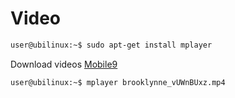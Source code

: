 # Video

```sh
user@ubilinux:~$ sudo apt-get install mplayer
```

Download videos [Mobile9](http://gallery.mobile9.com/cl/46600/2016-2017-nba-season-highlights/1/)

```sh
user@ubilinux:~$ mplayer brooklynne_vUWnBUxz.mp4
```